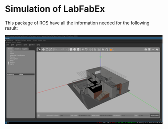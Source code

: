 # Simulation of LabFabEx

This package of ROS have all the information needed for the following result:

![result of this package](/result_package.png)


